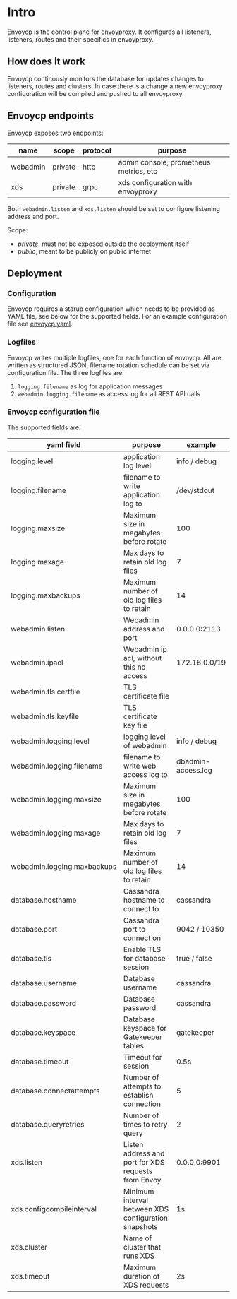 # Intro

Envoycp is the control plane for envoyproxy. It configures all listeners, listeners, routes and their specifics in envoyproxy.

## How does it work

Envoycp continously monitors the database for updates changes to listeners, routes and clusters. In case there is a change a new envoyproxy configuration will be compiled and pushed to all envoyproxy.

## Envoycp endpoints

Envoycp exposes two endpoints:

| name     | scope   | protocol | purpose                                |
| -------- | ------- | -------- | -------------------------------------- |
| webadmin | private | http     | admin console, prometheus metrics, etc |
| xds      | private | grpc     | xds configuration with envoyproxy      |

Both `webadmin.listen` and `xds.listen` should be set to configure listening address and port.

Scope:

- _private_, must not be exposed outside the deployment itself
- _public_, meant to be publicly on public internet

## Deployment

### Configuration

Envoycp requires a starup configuration which needs to be provided as YAML file, see below for the supported fields. For an example configuration file see [envoycp.yaml](../deployment/docker/envoycp.yaml).

### Logfiles

Envoycp writes multiple logfiles, one for each function of envoycp. All are written as structured JSON, filename rotation schedule can be set via configuration file. The three logfiles are:

1. `logging.filename` as log for application messages
2. `webadmin.logging.filename` as access log for all REST API calls

### Envoycp configuration file

The supported fields are:

| yaml field                  | purpose                                              | example            |
| --------------------------- | ---------------------------------------------------- | ------------------ |
| logging.level               | application log level                                | info / debug       |
| logging.filename            | filename to write application log to                 | /dev/stdout        |
| logging.maxsize             | Maximum size in megabytes before rotate              | 100                |
| logging.maxage              | Max days to retain old log files                     | 7                  |
| logging.maxbackups          | Maximum number of old log files to retain            | 14                 |
| webadmin.listen             | Webadmin address and port                            | 0.0.0.0:2113       |
| webadmin.ipacl              | Webadmin ip acl, without this no access              | 172.16.0.0/19      |
| webadmin.tls.certfile       | TLS certificate file                                 |                    |
| webadmin.tls.keyfile        | TLS certificate key file                             |                    |
| webadmin.logging.level      | logging level of webadmin                            | info / debug       |
| webadmin.logging.filename   | filename to write web access log to                  | dbadmin-access.log |
| webadmin.logging.maxsize    | Maximum size in megabytes before rotate              | 100                |
| webadmin.logging.maxage     | Max days to retain old log files                     | 7                  |
| webadmin.logging.maxbackups | Maximum number of old log files to retain            | 14                 |
| database.hostname           | Cassandra hostname to connect to                     | cassandra          |
| database.port               | Cassandra port to connect on                         | 9042 / 10350       |
| database.tls                | Enable TLS for database session                      | true / false       |
| database.username           | Database username                                    | cassandra          |
| database.password           | Database password                                    | cassandra          |
| database.keyspace           | Database keyspace for Gatekeeper tables              | gatekeeper         |
| database.timeout            | Timeout for session                                  | 0.5s               |
| database.connectattempts    | Number of attempts to establish connection           | 5                  |
| database.queryretries       | Number of times to retry query                       | 2                  |
| xds.listen                  | Listen address and port for XDS requests from Envoy  | 0.0.0.0:9901       |
| xds.configcompileinterval   | Minimum interval between XDS configuration snapshots | 1s                 |
| xds.cluster                 | Name of cluster that runs XDS                        |                    |
| xds.timeout                 | Maximum duration of XDS requests                     | 2s                 |
